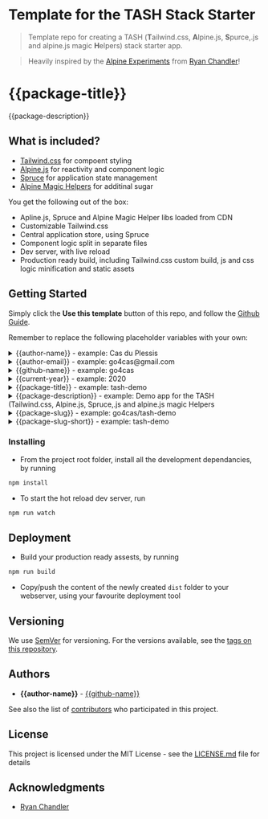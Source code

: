 # Template for the TASH Stack Starter

> Template repo for creating a TASH (**T**ailwind.css, **A**lpine.js, **S**purce,.js and alpine.js magic **H**elpers) stack starter app.

> Heavily inspired by the [Alpine Experiments](https://github.com/ryangjchandler/alpine-experiments) from [Ryan Chandler](https://github.com/ryangjchandler)!


# {{package-title}}
{{package-description}}

## What is included?
* [Tailwind.css](https://tailwindcss.com) for compoent styling
* [Alpine.js](https://github.com/alpinejs/alpine) for reactivity and component logic
* [Spruce](https://github.com/ryangjchandler/spruce) for application state management
* [Alpine Magic Helpers](https://github.com/KevinBatdorf/alpine-magic-helpers) for additinal sugar

You get the following out of the box:
* Apline.js, Spruce and Alpine Magic Helper libs loaded from CDN
* Customizable Tailwind.css
* Central application store, using Spruce
* Component logic split in separate files
* Dev server, with live reload
* Production ready build, including Tailwind.css custom build, js and css logic minification and static assets


## Getting Started

Simply click the **Use this template** button of this repo, and follow the [Github Guide](https://docs.github.com/en/github/creating-cloning-and-archiving-repositories/creating-a-repository-from-a-template).

Remember to replace the following placeholder variables with your own:

<details>
  <summary>{{author-name}} - example: Cas du Plessis</summary>

  * [README.md](README.md#L108)
  * [package.json](package.json#L23)
  * [LICENSE.md](LICENSE.md#L3)
</details>

<details>
  <summary>{{author-email}} - example: go4cas@gmail.com</summary>

  * [README.md](README.md#L108)
  * [package.json](package.json#L23)
</details>

<details>
  <summary>{{github-name}} - example: go4cas</summary>

  * [README.md](README.md#L108)
</details>

<details>
  <summary>{{current-year}} - example: 2020</summary>

  * [LICENSE.md](LICENSE.md#L3)
</details>

<details>
  <summary>{{package-title}} - example: tash-demo</summary>

  * [README.md](README.md#L8)
</details>

<details>
  <summary>{{package-description}} - example: Demo app for the TASH (Tailwind.css, Alpine.js, Spruce,.js and alpine.js magic Helpers</summary>

  * [README.md](README.md#L9)
  * [package.json](package.json#L4)
</details>

<details>
  <summary>{{package-slug}} - example: go4cas/tash-demo</summary>

  * [package.json](package.json#L7)
</details>

<details>
  <summary>{{package-slug-short}} - example: tash-demo</summary>
</details>


### Installing

* From the project root folder, install all the development dependancies, by running
```bash
npm install
```
* To start the hot reload dev server, run
```bash
npm run watch
```

## Deployment

* Build your production ready assests, by running
```bash
npm run build
```
* Copy/push the content of the newly created `dist` folder to your webserver, using your favourite deployment tool

## Versioning

We use [SemVer](http://semver.org/) for versioning. For the versions available, see the [tags on this repository](https://github.com/go4cas/tash-starter-template/tags).

## Authors

* **{{author-name}}** - [{{github-name}}](https://github.com/{{gitub-name}})

See also the list of [contributors](https://github.com/go4cas/CONTRIBUTORS.md) who participated in this project.

## License

This project is licensed under the MIT License - see the [LICENSE.md](LICENSE.md) file for details

## Acknowledgments

* [Ryan Chandler](https://github.com/ryangjchandler)

